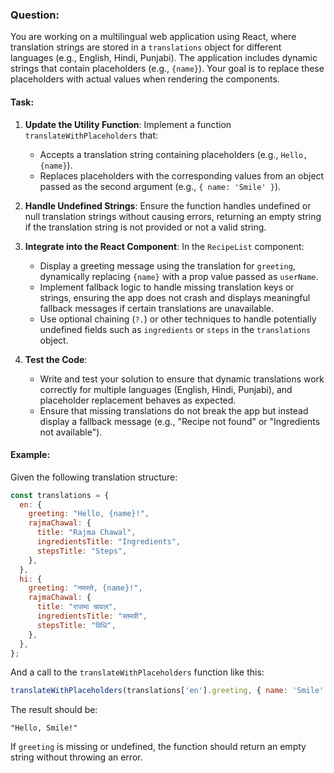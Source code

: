 ### **Question:**

You are working on a multilingual web application using React, where translation strings are stored in a `translations` object for different languages (e.g., English, Hindi, Punjabi). The application includes dynamic strings that contain placeholders (e.g., `{name}`). Your goal is to replace these placeholders with actual values when rendering the components.

#### Task:

1. **Update the Utility Function**: Implement a function `translateWithPlaceholders` that:
   - Accepts a translation string containing placeholders (e.g., `Hello, {name}`).
   - Replaces placeholders with the corresponding values from an object passed as the second argument (e.g., `{ name: 'Smile' }`).

2. **Handle Undefined Strings**: Ensure the function handles undefined or null translation strings without causing errors, returning an empty string if the translation string is not provided or not a valid string.

3. **Integrate into the React Component**: In the `RecipeList` component:
   - Display a greeting message using the translation for `greeting`, dynamically replacing `{name}` with a prop value passed as `userName`.
   - Implement fallback logic to handle missing translation keys or strings, ensuring the app does not crash and displays meaningful fallback messages if certain translations are unavailable.
   - Use optional chaining (`?.`) or other techniques to handle potentially undefined fields such as `ingredients` or `steps` in the `translations` object.

4. **Test the Code**: 
   - Write and test your solution to ensure that dynamic translations work correctly for multiple languages (English, Hindi, Punjabi), and placeholder replacement behaves as expected.
   - Ensure that missing translations do not break the app but instead display a fallback message (e.g., "Recipe not found" or "Ingredients not available").

#### Example:
Given the following translation structure:

```javascript
const translations = {
  en: {
    greeting: "Hello, {name}!",
    rajmaChawal: {
      title: "Rajma Chawal",
      ingredientsTitle: "Ingredients",
      stepsTitle: "Steps",
    },
  },
  hi: {
    greeting: "नमस्ते, {name}!",
    rajmaChawal: {
      title: "राजमा चावल",
      ingredientsTitle: "सामग्री",
      stepsTitle: "विधि",
    },
  },
};
```

And a call to the `translateWithPlaceholders` function like this:

```javascript
translateWithPlaceholders(translations['en'].greeting, { name: 'Smile' });
```

The result should be:

```
"Hello, Smile!"
```

If `greeting` is missing or undefined, the function should return an empty string without throwing an error.